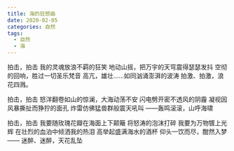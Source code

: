 ```yaml
---
title: 海的狂想曲
date: 2020-02-05
categories: 自然
tags:
  - 自然
  - 海
---
```


拍击，拍击
我的灵魂放浪不羁的狂笑
地动山摇，把万宇的天穹震得瑟瑟发抖<!--more-->
空彻的回响，胜过一切圣乐梵音
高亢，雄壮……如同汹涌澎湃的波涛
拍激、拍激，浪花四溅。

拍击，拍击
怒洋翻卷如山的惊澜，大海动荡不安
闪电劈开密不透风的阴霾
凝视因风暴撕扯而狰狞的面孔
炸雷仿佛猛兽群般震天吼叫
——轰鸣滚滚，山呼海啸

拍击，拍击
我要随玫瑰花瓣在海面上下颠簸
将怒涛的泡沫打碎
我要为万物镀上光辉
在壮烈的血泊中倾洒我的热泪
高举起盛满海水的酒杯
仰头一饮而尽，酣然入梦——
迷醉、迷醉，天花乱坠

